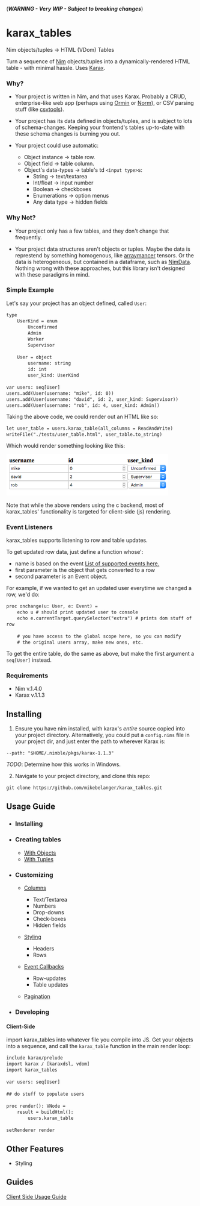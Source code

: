 (***WARNING - Very WIP - Subject to breaking changes***)

# karax_tables
Nim objects/tuples -> HTML (VDom) Tables

Turn a sequence of [Nim](https://nim-lang.org/) objects/tuples into a dynamically-rendered HTML table - with minimal hassle.  Uses [Karax](https://github.com/pragmagic/karax).

### Why?

* Your project is written in Nim, and that uses Karax.  Probably a CRUD, enterprise-like web app (perhaps using [Ormin](https://github.com/Araq/ormin) or [Norm](https://github.com/moigagoo/norm)), or CSV parsing stuff (like [csvtools](https://github.com/unicredit/csvtools)).

* Your project has its data defined in objects/tuples, and is subject to lots of schema-changes.  Keeping your frontend's tables up-to-date with these schema changes is burning you out.

* Your project could use automatic:
    + Object instance -> table row.
    + Object field -> table column.
    + Object's data-types -> table's td `<input type>`s:
        * String -> text/textarea
        * Int/float -> input number
        * Boolean -> checkboxes
        * Enumerations -> option menus
        * Any data type -> hidden fields

### Why Not?

* Your project only has a few tables, and they don't change that frequently.

* Your project data structures aren't objects or tuples. Maybe the data is represtend by something homogenous, like [arraymancer](https://github.com/mratsim/Arraymancer) tensors.  Or the data is heterogeneous, but contained in a dataframe, such as [NimData](https://github.com/bluenote10/NimData).  Nothing wrong with these approaches, but this library isn't designed with these paradigms in mind.

### Simple Example

Let's say your project has an object defined, called `User`:
```nimrod
type
    UserKind = enum
        Unconfirmed
        Admin
        Worker
        Supervisor

    User = object
        username: string
        id: int
        user_kind: UserKind

var users: seq[User]
users.add(User(username: "mike", id: 0))
users.add(User(username: "david", id: 2, user_kind: Supervisor))
users.add(User(username: "rob", id: 4, user_kind: Admin))
```
Taking the above code, we could render out an HTML like so:

```nimrod
let user_table = users.karax_table(all_columns = ReadAndWrite)
writeFile("./tests/user_table.html", user_table.to_string)
```

Which would render something looking like this:

![Simple HTML Table](tests/html_table.png)

Note that while the above renders using the c backend, most of karax_tables' functionality is targeted for client-side (js) rendering.


### Event Listeners

karax_tables supports listening to row and table updates.

To get updated row data, just define a function whose':
* name is based on the event [List of supported events here.](./documents/event_listeners.md)
* first parameter is the object that gets converted to a row
* second parameter is an Event object.  

For example, if we wanted to get an updated user everytime we changed a row, we'd do:

```nimrod
proc onchange(u: User, e: Event) =
    echo u # should print updated user to console
    echo e.currentTarget.querySelector("extra") # prints dom stuff of row

    # you have access to the global scope here, so you can modify
    # the original users array, make new ones, etc. 
```

To get the entire table, do the same as above, but make the first argument a `seq[User]` instead.


### Requirements

* Nim v.1.4.0
* Karax v.1.1.3

## Installing
1.  Ensure you have nim installed, with karax's *entire* source copied into your project directory.  Alternatively, you could put a `config.nims` file in your project dir, and just enter the path to wherever Karax is:
```
--path: "$HOME/.nimble/pkgs/karax-1.1.3"
```
*TODO*: Determine how this works in Windows.

2.  Navigate to your project directory, and clone this repo:
```
git clone https://github.com/mikebelanger/karax_tables.git
```

## Usage Guide

* ### Installing
* ### Creating tables
    + [With Objects](./documents/creating/with_objects.md)
    + [With Tuples](./documents/creating/with_tuples.md)
* ### Customizing
    + [Columns](./documents/columns.md)
        + Text/Textarea
        + Numbers
        + Drop-downs 
        + Check-boxes 
        + Hidden fields
    + [Styling](./documents/styling.md)
        + Headers
        + Rows

    + [Event Callbacks](./documents/event_handlers.md)
        + Row-updates
        + Table updates

    + [Pagination](./documents/pagination.md)

* ### Developing

#### Client-Side

import karax_tables into whatever file you compile into JS.  Get your objects into a sequence, and call the `karax_table` function in the main render loop:
```nimrod
include karax/prelude
import karax / [karaxdsl, vdom]
import karax_tables

var users: seq[User]

## do stuff to populate users

proc render(): VNode = 
    result = buildHtml():
        users.karax_table

setRenderer render
```

## Other Features

* Styling

## Guides
[Client Side Usage Guide](./documents/client.md)